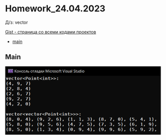 
# Homework_24.04.2023
Д/з: vector

<a href="https://gist.github.com/SlavikArt/e3980ae773f96e7a75a467ea279638de">Gist - страница со всеми кодами проектов</a>

* [main](main)

<p align="center">
    <h2>Main</h2>
    <p></p>
    <img src="images/main.png">
</p>